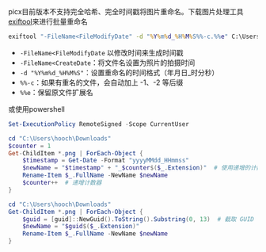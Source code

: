 picx目前版本不支持完全哈希、完全时间戳将图片重命名。下载图片处理工具[exiftool](https://blog.csdn.net/m0_56182552/article/details/142977362)来进行批量重命名

```cmd
exiftool "-FileName<FileModifyDate" -d "%Y%m%d_%H%M%S%%-c.%%e" C:\Users\hooch\Downloads\*.png
```

* `-FileName<FileModifyDate` 以修改时间来生成时间戳
* `-FileName<CreateDate`：将文件名设置为照片的拍摄时间
* `-d "%Y%m%d_%H%M%S"`：设置重命名的时间格式（年月日_时分秒）
* `%%-c`：如果有重名的文件，会自动加上 -1、-2 等后缀
* `%%e`：保留原文件扩展名


或使用powershell

```powershell
Set-ExecutionPolicy RemoteSigned -Scope CurrentUser
```

```powershell
cd "C:\Users\hooch\Downloads"
$counter = 1
Get-ChildItem *.png | ForEach-Object {
    $timestamp = Get-Date -Format "yyyyMMdd_HHmmss"
    $newName = "$timestamp" + "_$counter$($_.Extension)"  # 使用递增的计数器
    Rename-Item $_.FullName -NewName $newName
    $counter++  # 递增计数器
}
```

```powershell
cd "C:\Users\hooch\Downloads"
Get-ChildItem *.png | ForEach-Object {
    $guid = [guid]::NewGuid().ToString().Substring(0, 13)  # 截取 GUID 的前 13 个字符
    $newName = "$guid$($_.Extension)"
    Rename-Item $_.FullName -NewName $newName
}
```




